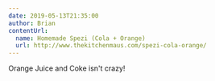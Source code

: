 ```yaml
---
date: 2019-05-13T21:35:00
author: Brian
contentUrl: 
  name: Homemade Spezi (Cola + Orange)
  url: http://www.thekitchenmaus.com/spezi-cola-orange/
---
```

Orange Juice and Coke isn't crazy!